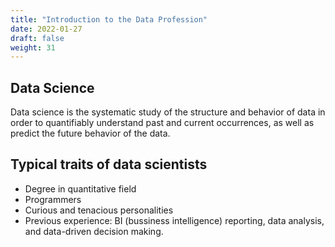 ```yaml
---
title: "Introduction to the Data Profession"
date: 2022-01-27
draft: false
weight: 31
---
```


## Data Science

Data science is the systematic study of the structure and behavior of data in order to quantifiably understand past and current occurrences, as well as predict the future behavior of the data.

## Typical traits of data scientists

* Degree in quantitative field
* Programmers
* Curious and tenacious personalities
* Previous experience: BI (bussiness intelligence) reporting, data analysis, and data-driven decision making.